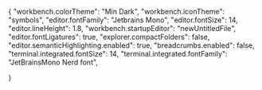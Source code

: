 {
    "workbench.colorTheme": "Min Dark",
    "workbench.iconTheme": "symbols",
    "editor.fontFamily": "Jetbrains Mono", 
    "editor.fontSize": 14, 
    "editor.lineHeight": 1.8, 
    "workbench.startupEditor": "newUntitledFile",
    "editor.fontLigatures": true,
    "explorer.compactFolders": false,
    "editor.semanticHighlighting.enabled": true,
    "breadcrumbs.enabled": false,
    "terminal.integrated.fontSize": 14,
    "terminal.integrated.fontFamily": "JetBrainsMono Nerd font",
    

}
